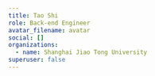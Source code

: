 ```yaml
---
title: Tao Shi
role: Back-end Engineer
avatar_filename: avatar
social: []
organizations:
  - name: Shanghai Jiao Tong University
superuser: false
---
```


